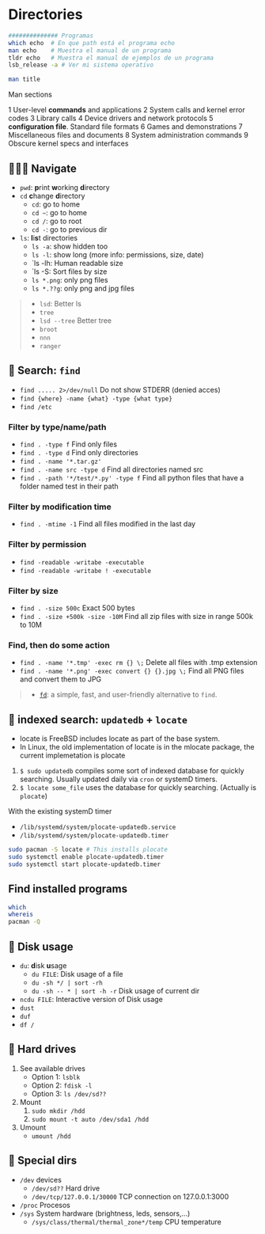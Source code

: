 # Directories


```bash
############## Programas
which echo  # En que path está el programa echo
man echo    # Muestra el manual de un programa
tldr echo   # Muestra el manual de ejemplos de un programa
lsb_release -a # Ver mi sistema operativo
```

```bash
man title

```
Man sections

1 User-level **commands** and applications
2 System calls and kernel error codes
3 Library calls
4 Device drivers and network protocols
5 **configuration file**. Standard file formats
6 Games and demonstrations
7 Miscellaneous files and documents
8 System administration commands
9 Obscure kernel specs and interfaces

## 🚶🏻‍♂️ Navigate

- `pwd`: **p**rint **w**orking **d**irectory
- `cd` **c**hange **d**irectory
  - `cd`: go to home
  - `cd ~`: go to home
  - `cd /`: go to root
  - `cd -`: go to previous dir
- `ls`: **l**i**s**t directories
  - `ls -a`: show hidden too
  - `ls -l`: show long (more info: permissions, size, date)
  - `ls -lh: Human readable size
  - `ls -S: Sort files by size 
  - `ls *.png`: only png files
  - `ls *.??g`: only png and jpg files

> - `lsd`: Better ls
> - `tree`
> - `lsd --tree` Better tree
> - `broot`
> - `nnn`
> - `ranger`



## 🔎 Search: `find`

- `find ..... 2>/dev/null` Do not show STDERR (denied acces)
- `find {where} -name {what} -type {what type}`
- `find /etc`

### Filter by type/name/path
- `find . -type f` Find only files
- `find . -type d` Find only directories
- `find . -name '*.tar.gz'`
- `find . -name src -type d` Find all directories named src
- `find . -path '*/test/*.py' -type f` Find all python files that have a folder named test in their path

### Filter by modification time
- `find . -mtime -1` Find all files modified in the last day

### Filter by permission
- `find -readable -writabe -executable`
- `find -readable -writabe ! -executable`

### Filter by size
- `find . -size 500c` Exact 500 bytes
- `find . -size +500k -size -10M` Find all zip files with size in range 500k to 10M

### Find, then do some action
- `find . -name '*.tmp' -exec rm {} \;` Delete all files with .tmp extension
- `find . -name '*.png' -exec convert {} {}.jpg \;` Find all PNG files and convert them to JPG

> - [`fd`](https://github.com/sharkdp/fd): a simple, fast, and user-friendly alternative to `find`.



## 🔎 indexed search: `updatedb` + `locate`

- locate is FreeBSD includes locate as part of the base system.
- In Linux, the old implementation of locate is in the mlocate package, the current implemetation is plocate

1. `$ sudo updatedb` compiles some sort of indexed database for quickly searching. Usually updated daily via `cron` or systemD timers.
2. `$ locate some_file` uses the database for quickly searching. (Actually is `plocate`)

With the existing systemD timer 
- `/lib/systemd/system/plocate-updatedb.service`
- `/lib/systemd/system/plocate-updatedb.timer`

```bash
sudo pacman -S locate # This installs plocate
sudo systemctl enable plocate-updatedb.timer
sudo systemctl start plocate-updatedb.timer
```

## Find installed programs

```bash
which
whereis
pacman -Q
```

## 💽 Disk usage

- `du`: **d**isk **u**sage
  - `du FILE`: Disk usage of a file
  - `du -sh */ | sort -rh`
  - `du -sh -- * | sort -h -r` Disk usage of current dir
- `ncdu FILE`: Interactive version of Disk usage
- `dust`
- `duf`
- `df /`


## 💽 Hard drives

1. See available drives
   - Option 1: `lsblk`
   - Option 2: `fdisk -l`
   - Option 3: `ls /dev/sd??`
2. Mount
   1. `sudo mkdir /hdd`
   2. `sudo mount -t auto /dev/sda1 /hdd`
3. Umount
   - `umount /hdd`



## 📍 Special dirs

- `/dev` devices
  - `/dev/sd??` Hard drive
  - `/dev/tcp/127.0.0.1/30000` TCP connection on 127.0.0.1:3000
- `/proc` Procesos 
- `/sys` System hardware (brightness, leds, sensors,...)
  - `/sys/class/thermal/thermal_zone*/temp` CPU temperature
